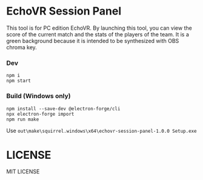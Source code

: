# EchoVR Session Panel
This tool is for PC edition EchoVR. By launching this tool, you can view the score of the current match and the stats of the players of the team. It is a green background because it is intended to be synthesized with OBS chroma key.



### Dev

```
npm i
npm start
```

### Build (Windows only)

```
npm install --save-dev @electron-forge/cli
npx electron-forge import
npm run make
```

Use `out\make\squirrel.windows\x64\echovr-session-panel-1.0.0 Setup.exe`

# LICENSE
MIT LICENSE